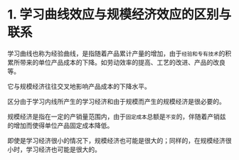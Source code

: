 # 1. 学习曲线效应与规模经济效应的区别与联系

学习曲线也称为经验曲线，是指随着产品累计产量的增加，由于`经验和专有技术`的积累所带来的单位产品成本的下降。如劳动效率的提高、工艺的改进、产品的改良等。

它与规模经济往往交叉地影响产品成本的下降水平。

区分由于学习内线所产生的学习经济和由于规模而产生的规模经济是很必要的。

规模经济是指在一定的产销量范围内，由于`固定成本`总额是`不变`的，伴随着产销兹的增加而使得单位产品固定成本降低。

即使是学习经济很小的情况下，规模经济也可能是很大的；同样的，在规模经济很小时，学习经济也可能是很大的。

